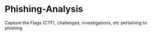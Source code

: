 # Phishing-Analysis
Capture the Flags (CTF), challenges, investigations, etc pertaining to phishing
